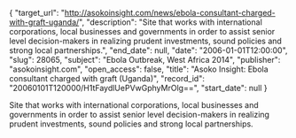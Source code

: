 {
  "target_url": "http://asokoinsight.com/news/ebola-consultant-charged-with-graft-uganda/", 
  "description": "Site that works with international corporations, local businesses and governments in order to assist senior level decision-makers in realizing prudent investments, sound policies and strong local partnerships.", 
  "end_date": null, 
  "date": "2006-01-01T12:00:00", 
  "slug": 28065, 
  "subject": "Ebola Outbreak, West Africa 2014", 
  "publisher": "asokoinsight.com", 
  "open_access": false, 
  "title": "Asoko Insight: Ebola consultant charged with graft (Uganda)", 
  "record_id": "20060101T120000/H1tFaydlUePVwGphyMrOlg==", 
  "start_date": null
}

Site that works with international corporations, local businesses and governments in order to assist senior level decision-makers in realizing prudent investments, sound policies and strong local partnerships.